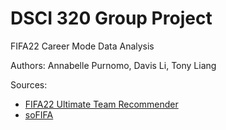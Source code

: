 # DSCI 320 Group Project

FIFA22 Career Mode Data Analysis

Authors: Annabelle Purnomo, Davis Li, Tony Liang

Sources:
- [FIFA22 Ultimate Team Recommender](https://github.com/FIFA22-UT-REC/fifa22-ultimate-team-recommender)
- [soFIFA](https://sofifa.com/)
